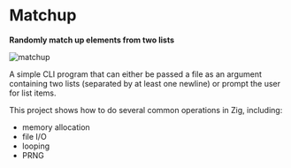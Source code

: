 # Matchup
**Randomly match up elements from two lists**

![matchup](https://github.com/darrenf20/matchup/assets/62854515/e18afe1b-90a7-4363-9bbb-e926dae604cd)

A simple CLI program that can either be passed a file as an argument containing two lists (separated by at least one newline) or prompt the user for list items.

This project shows how to do several common operations in Zig, including:
- memory allocation
- file I/O
- looping
- PRNG
